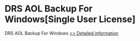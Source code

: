 # DRS AOL Backup For Windows[Single User License]
DRS AOL Backup For Windows
[>> Detailed information](https://secure.shareit.com/shareit/product.html?productid=301004187&affiliateid=200057808)